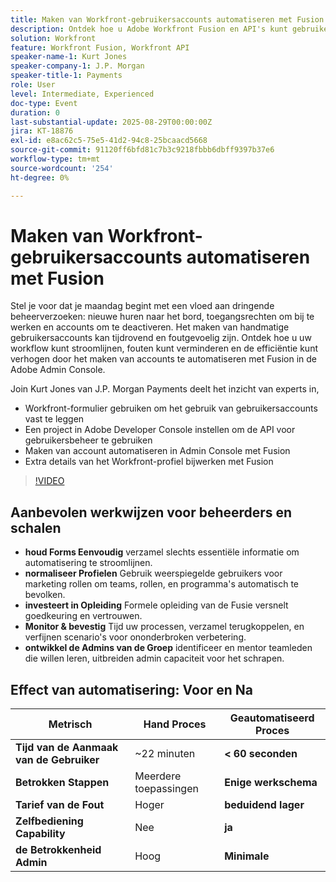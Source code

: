 ```yaml
---
title: Maken van Workfront-gebruikersaccounts automatiseren met Fusion
description: Ontdek hoe u Adobe Workfront Fusion en API's kunt gebruiken om het maken van gebruikersaccounts te automatiseren, de installatietijd te verkorten van 22 minuten tot minder dan 60 seconden en de efficiëntie te verhogen.
solution: Workfront
feature: Workfront Fusion, Workfront API
speaker-name-1: Kurt Jones
speaker-company-1: J.P. Morgan
speaker-title-1: Payments
role: User
level: Intermediate, Experienced
doc-type: Event
duration: 0
last-substantial-update: 2025-08-29T00:00:00Z
jira: KT-18876
exl-id: e8ac62c5-75e5-41d2-94c8-25bcaacd5668
source-git-commit: 91120ff6bfd81c7b3c9218fbbb6dbff9397b37e6
workflow-type: tm+mt
source-wordcount: '254'
ht-degree: 0%

---
```


# Maken van Workfront-gebruikersaccounts automatiseren met Fusion

Stel je voor dat je maandag begint met een vloed aan dringende beheerverzoeken: nieuwe huren naar het bord, toegangsrechten om bij te werken en accounts om te deactiveren. Het maken van handmatige gebruikersaccounts kan tijdrovend en foutgevoelig zijn. Ontdek hoe u uw workflow kunt stroomlijnen, fouten kunt verminderen en de efficiëntie kunt verhogen door het maken van accounts te automatiseren met Fusion in de Adobe Admin Console.

Join Kurt Jones van J.P. Morgan Payments deelt het inzicht van experts in,

* Workfront-formulier gebruiken om het gebruik van gebruikersaccounts vast te leggen
* Een project in Adobe Developer Console instellen om de API voor gebruikersbeheer te gebruiken
* Maken van account automatiseren in Admin Console met Fusion
* Extra details van het Workfront-profiel bijwerken met Fusion

>[!VIDEO](https://video.tv.adobe.com/v/3471496/?learn=on&enablevpops)

## Aanbevolen werkwijzen voor beheerders en schalen

* **houd Forms Eenvoudig** verzamel slechts essentiële informatie om automatisering te stroomlijnen.
* **normaliseer Profielen** Gebruik weerspiegelde gebruikers voor marketing rollen om teams, rollen, en programma&#39;s automatisch te bevolken.
* **investeert in Opleiding** Formele opleiding van de Fusie versnelt goedkeuring en vertrouwen.
* **Monitor &amp; bevestig** Tijd uw processen, verzamel terugkoppelen, en verfijnen scenario&#39;s voor ononderbroken verbetering.
* **ontwikkel de Admins van de Groep** identificeer en mentor teamleden die willen leren, uitbreiden admin capaciteit voor het schrapen.

## Effect van automatisering: Voor en Na

| **Metrisch** | **Hand Proces** | **Geautomatiseerd Proces** |
|-------------------------------|--------------------|-------------------------|
| **Tijd van de Aanmaak van de Gebruiker** | ~22 minuten | **&lt; 60 seconden** |
| **Betrokken Stappen** | Meerdere toepassingen | **Enige werkschema** |
| **Tarief van de Fout** | Hoger | **beduidend lager** |
| **Zelfbediening Capability** | Nee | **ja** |
| **de Betrokkenheid Admin** | Hoog | **Minimale** |

